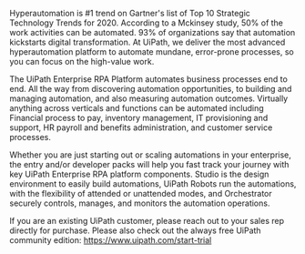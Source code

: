 Hyperautomation is #1 trend on Gartner's list of Top 10 Strategic Technology Trends for 2020. According to a Mckinsey study, 50% of the work activities can be automated. 93% of organizations say that automation kickstarts digital transformation. At UiPath, we deliver the most advanced hyperautomation platform to automate mundane, error-prone processes, so you can focus on the high-value work.

The UiPath Enterprise RPA Platform automates business processes end to end. All the way from discovering automation opportunities, to building and managing automation, and also measuring automation outcomes. Virtually anything across verticals and functions can be automated including Financial process to pay, inventory management, IT provisioning and support, HR payroll and benefits administration, and customer service processes.

Whether you are just starting out or scaling automations in your enterprise, the entry and/or developer packs will help you fast track your journey with key UiPath Enterprise RPA platform components. Studio is the design environment to easily build automations, UiPath Robots run the automations, with the flexibility of attended or unattended modes, and Orchestrator securely controls, manages, and monitors the automation operations. 

If you are an existing UiPath customer, please reach out to your sales rep directly for purchase. Please also check out the always free UiPath community edition: https://www.uipath.com/start-trial
